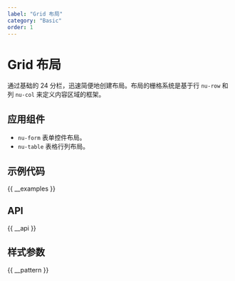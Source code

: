 ```yaml
---
label: "Grid 布局"
category: "Basic"
order: 1
---
```


# Grid 布局

通过基础的 24 分栏，迅速简便地创建布局。布局的栅格系统是基于行 `nu-row` 和列 `nu-col` 来定义内容区域的框架。

## 应用组件

-   `nu-form` 表单控件布局。
-   `nu-table` 表格行列布局。

## 示例代码

{{ __examples }}

## API

{{ __api }}

## 样式参数

{{ __pattern }}
